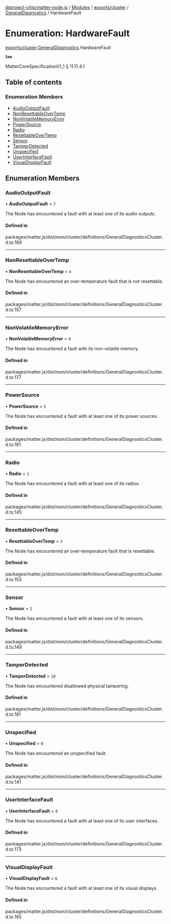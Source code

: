 [@project-chip/matter-node.js](../README.md) / [Modules](../modules.md) / [exports/cluster](../modules/exports_cluster.md) / [GeneralDiagnostics](../modules/exports_cluster.GeneralDiagnostics.md) / HardwareFault

# Enumeration: HardwareFault

[exports/cluster](../modules/exports_cluster.md).[GeneralDiagnostics](../modules/exports_cluster.GeneralDiagnostics.md).HardwareFault

**`See`**

MatterCoreSpecificationV1_1 § 11.11.4.1

## Table of contents

### Enumeration Members

- [AudioOutputFault](exports_cluster.GeneralDiagnostics.HardwareFault.md#audiooutputfault)
- [NonResettableOverTemp](exports_cluster.GeneralDiagnostics.HardwareFault.md#nonresettableovertemp)
- [NonVolatileMemoryError](exports_cluster.GeneralDiagnostics.HardwareFault.md#nonvolatilememoryerror)
- [PowerSource](exports_cluster.GeneralDiagnostics.HardwareFault.md#powersource)
- [Radio](exports_cluster.GeneralDiagnostics.HardwareFault.md#radio)
- [ResettableOverTemp](exports_cluster.GeneralDiagnostics.HardwareFault.md#resettableovertemp)
- [Sensor](exports_cluster.GeneralDiagnostics.HardwareFault.md#sensor)
- [TamperDetected](exports_cluster.GeneralDiagnostics.HardwareFault.md#tamperdetected)
- [Unspecified](exports_cluster.GeneralDiagnostics.HardwareFault.md#unspecified)
- [UserInterfaceFault](exports_cluster.GeneralDiagnostics.HardwareFault.md#userinterfacefault)
- [VisualDisplayFault](exports_cluster.GeneralDiagnostics.HardwareFault.md#visualdisplayfault)

## Enumeration Members

### AudioOutputFault

• **AudioOutputFault** = ``7``

The Node has encountered a fault with at least one of its audio outputs.

#### Defined in

packages/matter.js/dist/esm/cluster/definitions/GeneralDiagnosticsCluster.d.ts:169

___

### NonResettableOverTemp

• **NonResettableOverTemp** = ``4``

The Node has encountered an over-temperature fault that is not resettable.

#### Defined in

packages/matter.js/dist/esm/cluster/definitions/GeneralDiagnosticsCluster.d.ts:157

___

### NonVolatileMemoryError

• **NonVolatileMemoryError** = ``9``

The Node has encountered a fault with its non-volatile memory.

#### Defined in

packages/matter.js/dist/esm/cluster/definitions/GeneralDiagnosticsCluster.d.ts:177

___

### PowerSource

• **PowerSource** = ``5``

The Node has encountered a fault with at least one of its power sources.

#### Defined in

packages/matter.js/dist/esm/cluster/definitions/GeneralDiagnosticsCluster.d.ts:161

___

### Radio

• **Radio** = ``1``

The Node has encountered a fault with at least one of its radios.

#### Defined in

packages/matter.js/dist/esm/cluster/definitions/GeneralDiagnosticsCluster.d.ts:145

___

### ResettableOverTemp

• **ResettableOverTemp** = ``3``

The Node has encountered an over-temperature fault that is resettable.

#### Defined in

packages/matter.js/dist/esm/cluster/definitions/GeneralDiagnosticsCluster.d.ts:153

___

### Sensor

• **Sensor** = ``2``

The Node has encountered a fault with at least one of its sensors.

#### Defined in

packages/matter.js/dist/esm/cluster/definitions/GeneralDiagnosticsCluster.d.ts:149

___

### TamperDetected

• **TamperDetected** = ``10``

The Node has encountered disallowed physical tampering.

#### Defined in

packages/matter.js/dist/esm/cluster/definitions/GeneralDiagnosticsCluster.d.ts:181

___

### Unspecified

• **Unspecified** = ``0``

The Node has encountered an unspecified fault.

#### Defined in

packages/matter.js/dist/esm/cluster/definitions/GeneralDiagnosticsCluster.d.ts:141

___

### UserInterfaceFault

• **UserInterfaceFault** = ``8``

The Node has encountered a fault with at least one of its user interfaces.

#### Defined in

packages/matter.js/dist/esm/cluster/definitions/GeneralDiagnosticsCluster.d.ts:173

___

### VisualDisplayFault

• **VisualDisplayFault** = ``6``

The Node has encountered a fault with at least one of its visual displays.

#### Defined in

packages/matter.js/dist/esm/cluster/definitions/GeneralDiagnosticsCluster.d.ts:165
